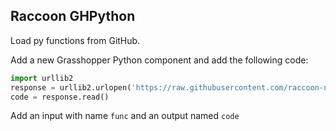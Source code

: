 ## Raccoon GHPython

Load py functions from GitHub.

Add a new Grasshopper Python component and add the following code:

```python
import urllib2
response = urllib2.urlopen('https://raw.githubusercontent.com/raccoon-ncku/raccoon_ghpython/master/{}.py'.format(func))
code = response.read()
```

Add an input with name `func` and an output named `code`